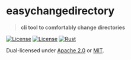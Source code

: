 # easychangedirectory

> **cli tool to comfortably change directories**

[![License](https://img.shields.io/badge/license-Apache%202.0-blue?style=flat-square)](LICENSE-APACHE)
[![License](https://img.shields.io/badge/license-MIT-blue?style=flat-square)](LICENSE-MIT)
[![Rust](https://github.com/shsyss/easychangedirectory/actions/workflows/rust.yml/badge.svg)](https://github.com/shsyss/easychangedirectory/actions/workflows/rust.yml)

Dual-licensed under [Apache 2.0](LICENSE-APACHE) or [MIT](LICENSE-MIT).
